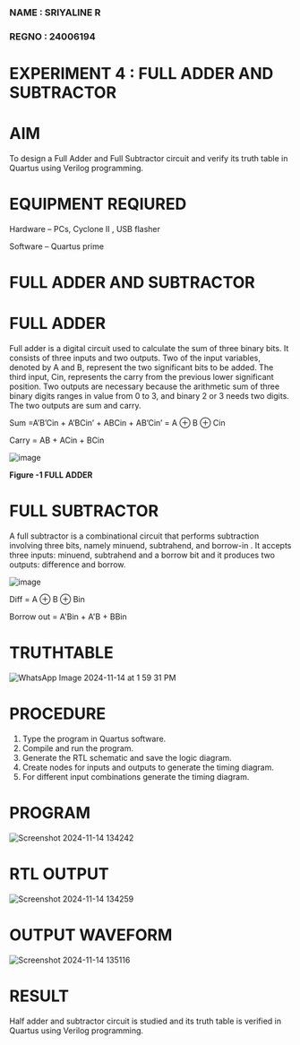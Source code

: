 ### NAME : SRIYALINE R
### REGNO : 24006194
# EXPERIMENT 4 : FULL ADDER AND SUBTRACTOR

# AIM

To design a Full Adder and Full Subtractor circuit and verify its truth table in Quartus using Verilog programming.

# EQUIPMENT REQIURED

Hardware – PCs, Cyclone II , USB flasher

Software – Quartus prime

# FULL ADDER AND SUBTRACTOR 

# FULL ADDER

Full adder is a digital circuit used to calculate the sum of three binary bits. It consists of three inputs and two outputs. Two of the input variables, denoted by A and B, represent the two significant bits to be added. The third input, Cin, represents the carry from the previous lower significant position. Two outputs are necessary because the arithmetic sum of three binary digits ranges in value from 0 to 3, and binary 2 or 3 needs two digits. The two outputs are sum and carry.

Sum =A’B’Cin + A’BCin’ + ABCin + AB’Cin’ = A ⊕ B ⊕ Cin 

Carry = AB + ACin + BCin

![image](https://github.com/naavaneetha/FULL_ADDER_SUBTRACTOR/assets/154305477/0f30ba51-5ffb-4198-845f-18e054f675e7)

**Figure -1 FULL ADDER**

# FULL SUBTRACTOR

A full subtractor is a combinational circuit that performs subtraction involving three bits, namely minuend, subtrahend, and borrow-in . It accepts three inputs: minuend, subtrahend and a borrow bit and it produces two outputs: difference and borrow.

![image](https://github.com/naavaneetha/FULL_ADDER_SUBTRACTOR/assets/154305477/02b24f51-ab51-4304-9ad6-7b81ffc1ead5)

Diff = A ⊕ B ⊕ Bin 

Borrow out = A'Bin + A'B + BBin

# TRUTHTABLE
![WhatsApp Image 2024-11-14 at 1 59 31 PM](https://github.com/user-attachments/assets/cbae836e-9d64-4cb8-ba09-5047f2a87c91)

# PROCEDURE

 1. Type the program in Quartus software.
 2. Compile and run the program.
 3. Generate the RTL schematic and save the logic diagram.
 4. Create nodes for inputs and outputs to generate the timing diagram.
 5. For different input combinations generate the timing diagram.

# PROGRAM
![Screenshot 2024-11-14 134242](https://github.com/user-attachments/assets/921895f2-ddd0-48f3-a168-1ff698e8c058)

# RTL OUTPUT
![Screenshot 2024-11-14 134259](https://github.com/user-attachments/assets/d5b3d4cc-be73-483d-a234-f9f3f2dfa8f6)

# OUTPUT WAVEFORM
![Screenshot 2024-11-14 135116](https://github.com/user-attachments/assets/9f4c23f1-58d2-4ef0-9ebd-29a9af1cf351)

# RESULT

Half adder and subtractor circuit is studied and its truth table is verified in Quartus using Verilog programming.


